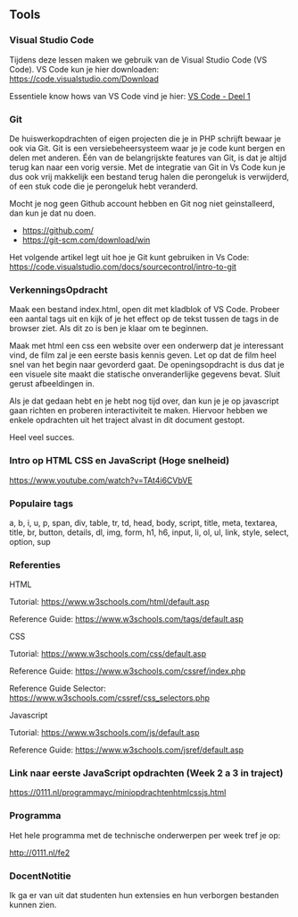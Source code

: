 ## Tools
### Visual Studio Code
Tijdens deze lessen maken we gebruik van de Visual Studio Code (VS Code). VS Code kun je hier
downloaden: https://code.visualstudio.com/Download

Essentiele know hows van VS Code vind je hier: [VS Code - Deel 1](vscode.md)

### Git
De huiswerkopdrachten of eigen projecten die je in PHP schrijft bewaar je ook via Git. Git is een versiebeheersysteem waar je je code kunt bergen en delen met anderen. Één van de belangrijskte features van Git, is dat je altijd terug kan naar een vorig versie. Met de integratie van Git in Vs Code kun je dus ook vrij
makkelijk een bestand terug halen die perongeluk is verwijderd, of een stuk code die je perongeluk hebt
veranderd.

Mocht je nog geen Github account hebben en Git nog niet geinstalleerd, dan kun je dat nu doen.
- https://github.com/
- https://git-scm.com/download/win

Het volgende artikel legt uit hoe je Git kunt gebruiken in Vs Code:
https://code.visualstudio.com/docs/sourcecontrol/intro-to-git


### VerkenningsOpdracht

Maak een bestand index.html, open dit met kladblok of VS Code. 
Probeer een aantal tags uit en kijk of je het effect op de tekst tussen de tags in de browser ziet.
Als dit zo is ben je klaar om te beginnen.

Maak met html een css een website over een onderwerp dat je interessant vind, de film zal je een eerste basis kennis geven.
Let op dat de film heel snel van het begin naar gevorderd gaat.
De openingsopdracht is dus dat je een visuele site maakt die statische onveranderlijke gegevens bevat.
Sluit gerust afbeeldingen in.

Als je dat gedaan hebt en je hebt nog tijd over, dan kun je je op javascript gaan richten en proberen interactiviteit te maken.
Hiervoor hebben we enkele opdrachten uit het traject alvast in dit document gestopt.

Heel veel succes.

### Intro op HTML CSS en JavaScript (Hoge snelheid)

https://www.youtube.com/watch?v=TAt4i6CVbVE

### Populaire tags

a, b, i, u, p, span, div, table, tr, td, head, body, script, title, meta,
textarea, title, br, button, details, dl, img, form, h1, h6, input, li, ol, ul,
link, style, select, option, sup

### Referenties

HTML

Tutorial: https://www.w3schools.com/html/default.asp

Reference Guide: https://www.w3schools.com/tags/default.asp

CSS

Tutorial: https://www.w3schools.com/css/default.asp

Reference Guide: https://www.w3schools.com/cssref/index.php

Reference Guide Selector: https://www.w3schools.com/cssref/css_selectors.php

Javascript

Tutorial: https://www.w3schools.com/js/default.asp

Reference Guide: https://www.w3schools.com/jsref/default.asp

### Link naar eerste JavaScript opdrachten (Week 2 a 3 in traject)

https://0111.nl/programmayc/miniopdrachtenhtmlcssjs.html

### Programma

Het hele programma met de technische onderwerpen per week tref je op:

http://0111.nl/fe2


### DocentNotitie

Ik ga er van uit dat studenten hun extensies en hun verborgen bestanden kunnen zien.